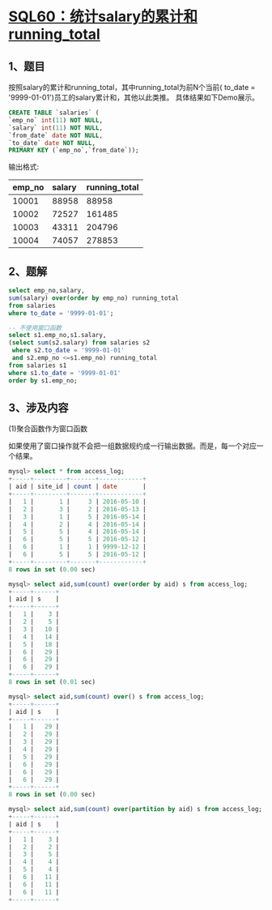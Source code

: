 # [SQL60：统计salary的累计和running_total](https://www.nowcoder.com/practice/58824cd644ea47d7b2b670c506a159a6?tpId=82&&tqId=29828&rp=1&ru=/ta/sql&qru=/ta/sql/question-ranking)

## 1、题目

按照salary的累计和running_total，其中running_total为前N个当前( to_date = '9999-01-01')员工的salary累计和，其他以此类推。 具体结果如下Demo展示。

```sql
CREATE TABLE `salaries` ( 
`emp_no` int(11) NOT NULL,
`salary` int(11) NOT NULL,
`from_date` date NOT NULL,
`to_date` date NOT NULL,
PRIMARY KEY (`emp_no`,`from_date`));
```

输出格式:

emp_no | salary | running_total
---|:---|:---
10001  | 88958	| 88958
10002  | 72527	| 161485
10003  | 43311	| 204796
10004  | 74057	| 278853

## 2、题解


```sql
select emp_no,salary,
sum(salary) over(order by emp_no) running_total
from salaries
where to_date = '9999-01-01';

-- 不使用窗口函数
select s1.emp_no,s1.salary,
(select sum(s2.salary) from salaries s2 
 where s2.to_date = '9999-01-01' 
 and s2.emp_no <=s1.emp_no) running_total
from salaries s1
where s1.to_date = '9999-01-01'
order by s1.emp_no;
```

## 3、涉及内容

(1)聚合函数作为窗口函数

如果使用了窗口操作就不会把一组数据规约成一行输出数据。而是，每一个对应一个结果。

```sql
mysql> select * from access_log;
+-----+---------+-------+------------+
| aid | site_id | count | date       |
+-----+---------+-------+------------+
|   1 |       1 |     3 | 2016-05-10 |
|   2 |       3 |     2 | 2016-05-13 |
|   3 |       1 |     5 | 2016-05-14 |
|   4 |       2 |     4 | 2016-05-14 |
|   5 |       5 |     4 | 2016-05-14 |
|   6 |       5 |     5 | 2016-05-12 |
|   6 |       1 |     1 | 9999-12-12 |
|   6 |       5 |     5 | 2016-05-12 |
+-----+---------+-------+------------+
8 rows in set (0.00 sec)

mysql> select aid,sum(count) over(order by aid) s from access_log;
+-----+------+
| aid | s    |
+-----+------+
|   1 |    3 |
|   2 |    5 |
|   3 |   10 |
|   4 |   14 |
|   5 |   18 |
|   6 |   29 |
|   6 |   29 |
|   6 |   29 |
+-----+------+
8 rows in set (0.01 sec)

mysql> select aid,sum(count) over() s from access_log;            
+-----+------+
| aid | s    |
+-----+------+
|   1 |   29 |
|   2 |   29 |
|   3 |   29 |
|   4 |   29 |
|   5 |   29 |
|   6 |   29 |
|   6 |   29 |
|   6 |   29 |
+-----+------+
8 rows in set (0.00 sec)

mysql> select aid,sum(count) over(partition by aid) s from access_log;     
+-----+------+
| aid | s    |
+-----+------+
|   1 |    3 |
|   2 |    2 |
|   3 |    5 |
|   4 |    4 |
|   5 |    4 |
|   6 |   11 |
|   6 |   11 |
|   6 |   11 |
+-----+------+
```